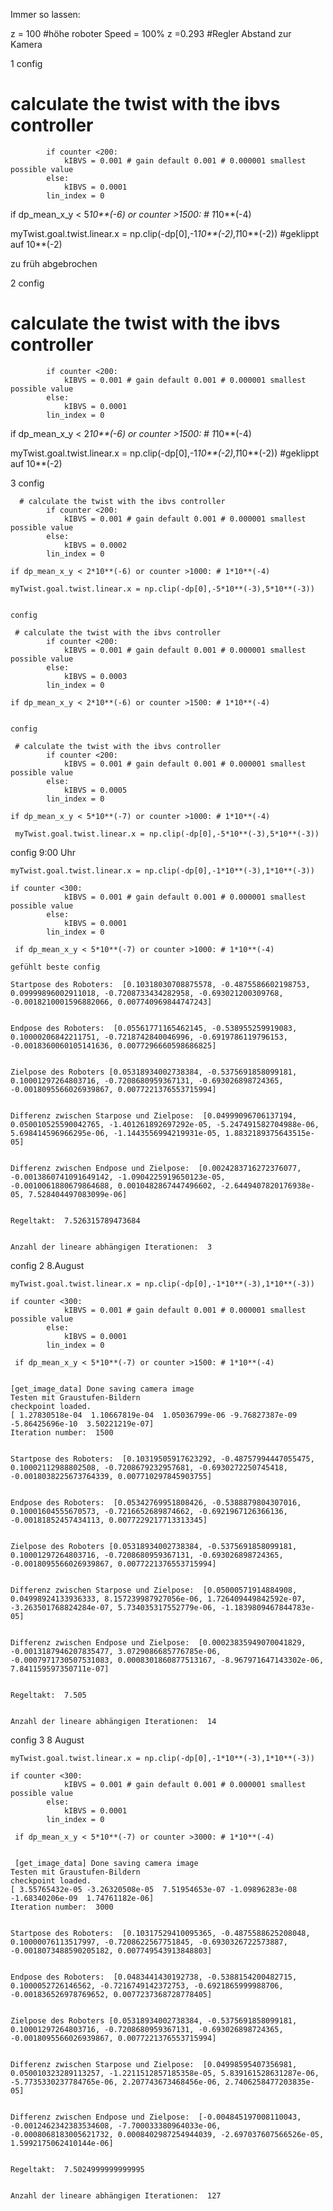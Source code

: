 Immer so lassen:

z = 100 #höhe roboter
Speed = 100%
z =0.293 #Regler Abstand zur Kamera


1 config 

 # calculate the twist with the ibvs controller
            if counter <200:
                kIBVS = 0.001 # gain default 0.001 # 0.000001 smallest possible value
            else:
                kIBVS = 0.0001
            lin_index = 0

if dp_mean_x_y < 5*10**(-6) or counter >1500: # 1*10**(-4)

myTwist.goal.twist.linear.x = np.clip(-dp[0],-1*10**(-2),1*10**(-2)) #geklippt auf 10**(-2)


zu früh abgebrochen

2 config

 # calculate the twist with the ibvs controller
            if counter <200:
                kIBVS = 0.001 # gain default 0.001 # 0.000001 smallest possible value
            else:
                kIBVS = 0.0001
            lin_index = 0

if dp_mean_x_y < 2*10**(-6) or counter >1500: # 1*10**(-4)

myTwist.goal.twist.linear.x = np.clip(-dp[0],-1*10**(-2),1*10**(-2)) #geklippt auf 10**(-2)


3 config 

      # calculate the twist with the ibvs controller
            if counter <200:
                kIBVS = 0.001 # gain default 0.001 # 0.000001 smallest possible value
            else:
                kIBVS = 0.0002
            lin_index = 0

    if dp_mean_x_y < 2*10**(-6) or counter >1000: # 1*10**(-4)

    myTwist.goal.twist.linear.x = np.clip(-dp[0],-5*10**(-3),5*10**(-3))


    config

     # calculate the twist with the ibvs controller
            if counter <200:
                kIBVS = 0.001 # gain default 0.001 # 0.000001 smallest possible value
            else:
                kIBVS = 0.0003
            lin_index = 0

    if dp_mean_x_y < 2*10**(-6) or counter >1500: # 1*10**(-4)


    config

     # calculate the twist with the ibvs controller
            if counter <200:
                kIBVS = 0.001 # gain default 0.001 # 0.000001 smallest possible value
            else:
                kIBVS = 0.0005
            lin_index = 0

    if dp_mean_x_y < 5*10**(-7) or counter >1000: # 1*10**(-4)

     myTwist.goal.twist.linear.x = np.clip(-dp[0],-5*10**(-3),5*10**(-3))

config 9:00 Uhr

    myTwist.goal.twist.linear.x = np.clip(-dp[0],-1*10**(-3),1*10**(-3))

    if counter <300:
                kIBVS = 0.001 # gain default 0.001 # 0.000001 smallest possible value
            else:
                kIBVS = 0.0001
            lin_index = 0

     if dp_mean_x_y < 5*10**(-7) or counter >1000: # 1*10**(-4)

    gefühlt beste config

    Startpose des Roboters:  [0.10318030708875578, -0.4875586602198753, 0.09999896002911018, -0.7208733434282958, -0.693021200309768, -0.0018210001596882066, 0.007740969844747243]


    Endpose des Roboters:  [0.05561771165462145, -0.538955259919083, 0.10000206842211751, -0.7218742840046996, -0.6919786119796153, -0.0018360060105141636, 0.0077296660598686825]


    Zielpose des Roboters [0.05318934002738384, -0.5375691858099181, 0.10001297264803716, -0.7208680959367131, -0.693026898724365, -0.0018095566026939867, 0.0077221376553715994]


    Differenz zwischen Starpose und Zielpose:  [0.04999096706137194, 0.050010525590042765, -1.401261892697292e-05, -5.247491582704988e-06, 5.698414596966295e-06, -1.1443556994219931e-05, 1.8832189375643515e-05]


    Differenz zwischen Endpose und Zielpose:  [0.0024283716272376077, -0.0013860741091649142, -1.0904225919650123e-05, -0.0010061880679864688, 0.0010482867447496602, -2.6449407820176938e-05, 7.528404497083099e-06]


    Regeltakt:  7.526315789473684


    Anzahl der lineare abhängigen Iterationen:  3


config 2 8.August

    myTwist.goal.twist.linear.x = np.clip(-dp[0],-1*10**(-3),1*10**(-3))

    if counter <300:
                kIBVS = 0.001 # gain default 0.001 # 0.000001 smallest possible value
            else:
                kIBVS = 0.0001
            lin_index = 0

     if dp_mean_x_y < 5*10**(-7) or counter >1500: # 1*10**(-4)


    [get_image_data] Done saving camera image
    Testen mit Graustufen-Bildern
    checkpoint loaded.
    [ 1.27830518e-04  1.10667819e-04  1.05036799e-06 -9.76827387e-09
    -5.86425696e-10  3.50221219e-07]
    Iteration number:  1500


    Startpose des Roboters:  [0.10319505917623292, -0.48757994447055475, 0.10002112988802508, -0.7208679232957681, -0.6930272250745418, -0.0018038225673764339, 0.007710297845903755]


    Endpose des Roboters:  [0.05342769951808426, -0.5388879804307016, 0.10001604555670573, -0.7216652689874662, -0.6921967126366136, -0.00181852457434113, 0.0077229217713313345]


    Zielpose des Roboters [0.05318934002738384, -0.5375691858099181, 0.10001297264803716, -0.7208680959367131, -0.693026898724365, -0.0018095566026939867, 0.0077221376553715994]


    Differenz zwischen Starpose und Zielpose:  [0.05000571914884908, 0.04998924133936333, 8.157239987927056e-06, 1.726409449842592e-07, -3.263501768824284e-07, 5.734035317552779e-06, -1.1839809467844783e-05]


    Differenz zwischen Endpose und Zielpose:  [0.00023835949070041829, -0.0013187946207835477, 3.0729086685776785e-06, -0.0007971730507531083, 0.0008301860877513167, -8.967971647143302e-06, 7.841159597350711e-07]


    Regeltakt:  7.505


    Anzahl der lineare abhängigen Iterationen:  14

config 3 8 August

    myTwist.goal.twist.linear.x = np.clip(-dp[0],-1*10**(-3),1*10**(-3))

    if counter <300:
                kIBVS = 0.001 # gain default 0.001 # 0.000001 smallest possible value
            else:
                kIBVS = 0.0001
            lin_index = 0

     if dp_mean_x_y < 5*10**(-7) or counter >3000: # 1*10**(-4)


     [get_image_data] Done saving camera image
    Testen mit Graustufen-Bildern
    checkpoint loaded.
    [ 3.55765432e-05 -3.26320508e-05  7.51954653e-07 -1.09896283e-08
    -1.68340206e-09  1.74761182e-06]
    Iteration number:  3000


    Startpose des Roboters:  [0.10317529410095365, -0.4875588625208048, 0.10000076113517997, -0.7208622567751845, -0.6930326722573887, -0.0018073488590205182, 0.007749543913848803]


    Endpose des Roboters:  [0.0483441430192738, -0.5388154200482715, 0.1000052726146562, -0.7216749142372753, -0.6921865999988706, -0.001836526978769652, 0.0077237368728778405]


    Zielpose des Roboters [0.05318934002738384, -0.5375691858099181, 0.10001297264803716, -0.7208680959367131, -0.693026898724365, -0.0018095566026939867, 0.0077221376553715994]


    Differenz zwischen Starpose und Zielpose:  [0.04998595407356981, 0.050010323289113257, -1.2211512857185358e-05, 5.839161528631287e-06, -5.7735330237784765e-06, 2.207743673468456e-06, 2.7406258477203835e-05]


    Differenz zwischen Endpose und Zielpose:  [-0.004845197008110043, -0.0012462342383534608, -7.700033380964033e-06, -0.0008068183005621732, 0.0008402987254944039, -2.697037607566526e-05, 1.5992175062410144e-06]


    Regeltakt:  7.5024999999999995


    Anzahl der lineare abhängigen Iterationen:  127


    